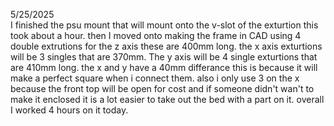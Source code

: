 5/25/2025                                                                                                                                                                           
I finished the psu mount that will mount onto the v-slot of the exturtion this took about a hour. then I moved onto making the frame in CAD using 4 double extrutions for the z axis these are 400mm long. the x axis exturtions will be 3 singles that are 370mm. The y axis will be 4 single exturtions that are 410mm long. the x and y have a 40mm differance this is because it will make a perfect square when i connect them. also i only use 3 on the x because the front top will be open for cost and if someone didn't wan't to make it enclosed it is a lot easier to take out the bed with a part on it. overall I worked 4 hours on it today.
